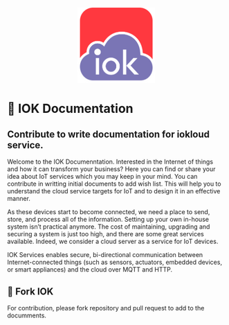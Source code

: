 <p align="center">
  <img src="iokloud_git.gif" width="180"/>
</p>

#  :blue_book: IOK Documentation

## Contribute to write documentation for iokloud service.

Welcome to the IOK Documenntation. Interested in the Internet of things and how it can transform your business? Here you can find or share your idea about IoT services which you may keep in your mind. You can contribute in writting initial documents to add wish list. This will help you to understand the cloud service targets for IoT and to design it in an effective manner. 

As these devices start to become connected, we need a place to send, store, and process all of the information. Setting up your own in-house system isn’t practical anymore. The cost of maintaining, upgrading and securing a system is just too high, and there are some great services available. Indeed, we consider a cloud server as a service for IoT devices.

IOK Services enables secure, bi-directional communication between Internet-connected things (such as sensors, actuators, embedded devices, or smart appliances) and the cloud over MQTT and HTTP.

##  :fork_and_knife: Fork IOK
For contribution, please fork repository and pull request to add to the documments.
